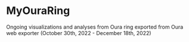 # MyOuraRing
Ongoing visualizations and analyses from Oura ring exported from Oura web exporter (October 30th, 2022 - December 18th, 2022)

